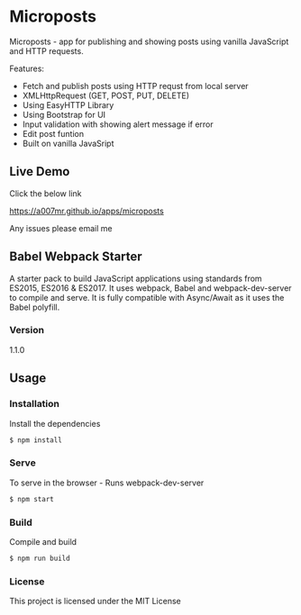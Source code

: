 # Microposts

Microposts - app for publishing and showing posts using vanilla JavaScript and HTTP requests.

Features:

- Fetch and publish posts using HTTP requst from local server
- XMLHttpRequest (GET, POST, PUT, DELETE)
- Using EasyHTTP Library
- Using Bootstrap for UI
- Input validation with showing alert message if error
- Edit post funtion
- Built on vanilla JavaSript

## Live Demo
Click the below link

https://a007mr.github.io/apps/microposts

Any issues please email me


## Babel Webpack Starter

A starter pack to build JavaScript applications using standards from ES2015, ES2016 & ES2017. It uses webpack, Babel and webpack-dev-server to compile and serve. It is fully compatible with Async/Await as it uses the Babel polyfill.

### Version
1.1.0

## Usage

### Installation

Install the dependencies

```sh
$ npm install
```

### Serve
To serve in the browser  - Runs webpack-dev-server

```sh
$ npm start
```

### Build
Compile and build

```sh
$ npm run build
```

### License

This project is licensed under the MIT License
